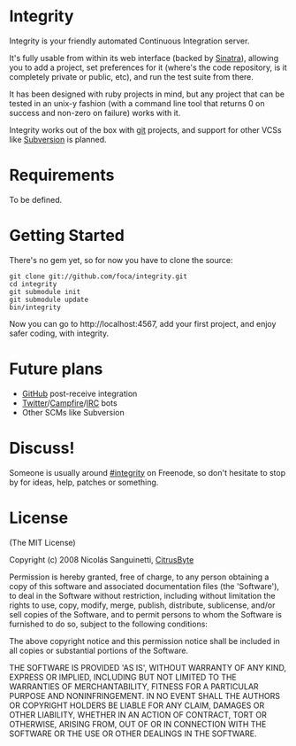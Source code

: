 Integrity
=========

Integrity is your friendly automated Continuous Integration server.

It's fully usable from within its web interface (backed by [Sinatra][]), 
allowing you to add a project, set preferences for it (where's the code 
repository, is it completely private or public, etc), and run the test suite 
from there.

It has been designed with ruby projects in mind, but any project that can be
tested in an unix-y fashion (with a command line tool that returns 0 on success
and non-zero on failure) works with it.

Integrity works out of the box with [git][] projects, and support for other 
VCSs like [Subversion][svn] is planned.

Requirements
============

To be defined.

Getting Started
===============

There's no gem yet, so for now you have to clone the source:

    git clone git://github.com/foca/integrity.git
    cd integrity
    git submodule init
    git submodule update
    bin/integrity

Now you can go to http://localhost:4567, add your first project, and enjoy
safer coding, with integrity.

Future plans
============

* [GitHub][] post-receive integration
* [Twitter][]/[Campfire][]/[IRC][] bots
* Other SCMs like Subversion

Discuss!
========

Someone is usually around [#integrity][irc-channel] on Freenode, so don't
hesitate to stop by for ideas, help, patches or something.

License
=======

(The MIT License)

Copyright (c) 2008 Nicolás Sanguinetti, [CitrusByte][]

Permission is hereby granted, free of charge, to any person obtaining
a copy of this software and associated documentation files (the
'Software'), to deal in the Software without restriction, including
without limitation the rights to use, copy, modify, merge, publish,
distribute, sublicense, and/or sell copies of the Software, and to
permit persons to whom the Software is furnished to do so, subject to
the following conditions:

The above copyright notice and this permission notice shall be
included in all copies or substantial portions of the Software.

THE SOFTWARE IS PROVIDED 'AS IS', WITHOUT WARRANTY OF ANY KIND,
EXPRESS OR IMPLIED, INCLUDING BUT NOT LIMITED TO THE WARRANTIES OF
MERCHANTABILITY, FITNESS FOR A PARTICULAR PURPOSE AND NONINFRINGEMENT.
IN NO EVENT SHALL THE AUTHORS OR COPYRIGHT HOLDERS BE LIABLE FOR ANY
CLAIM, DAMAGES OR OTHER LIABILITY, WHETHER IN AN ACTION OF CONTRACT,
TORT OR OTHERWISE, ARISING FROM, OUT OF OR IN CONNECTION WITH THE
SOFTWARE OR THE USE OR OTHER DEALINGS IN THE SOFTWARE.

[Sinatra]: http://sinatrarb.com
[git]: http://git.or.cz
[svn]: http://subversion.tigris.org
[GitHub]: http://github.com
[Twitter]: http://twitter.com
[Campfire]: http://campfirenow.com
[IRC]: http://wikipedia.org/wiki/IRC
[CitrusByte]: http://citrusbyte.com
[irc-channel]: irc://irc.freenode.net/integrity